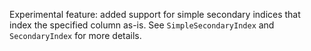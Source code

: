 Experimental feature: added support for simple secondary indices that index the specified column as-is. See `SimpleSecondaryIndex` and `SecondaryIndex` for more details.
